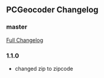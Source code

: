 ## PCGeocoder Changelog

### master
[Full Changelog](https://github.com/panda-clouds/address-formatter/compare/2.0.0...master)

### 1.1.0

- changed zip to zipcode